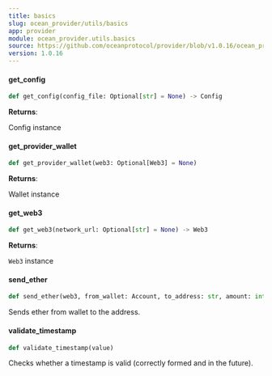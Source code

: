 ```yaml
---
title: basics
slug: ocean_provider/utils/basics
app: provider
module: ocean_provider.utils.basics
source: https://github.com/oceanprotocol/provider/blob/v1.0.16/ocean_provider/utils/basics.py
version: 1.0.16
---
```

#### get\_config

```python
def get_config(config_file: Optional[str] = None) -> Config
```

**Returns**:

Config instance

#### get\_provider\_wallet

```python
def get_provider_wallet(web3: Optional[Web3] = None)
```

**Returns**:

Wallet instance

#### get\_web3

```python
def get_web3(network_url: Optional[str] = None) -> Web3
```

**Returns**:

`Web3` instance

#### send\_ether

```python
def send_ether(web3, from_wallet: Account, to_address: str, amount: int)
```

Sends ether from wallet to the address.

#### validate\_timestamp

```python
def validate_timestamp(value)
```

Checks whether a timestamp is valid (correctly formed and in the future).

